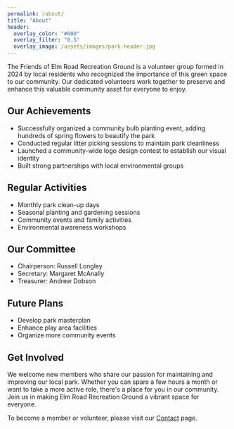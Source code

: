 ```yaml
---
permalink: /about/
title: "About"
header:
  overlay_color: "#000"
  overlay_filter: "0.5"
  overlay_image: /assets/images/park-header.jpg
---
```


The Friends of Elm Road Recreation Ground is a volunteer group formed in 2024 by local residents who recognized the importance of this green space to our community. Our dedicated volunteers work together to preserve and enhance this valuable community asset for everyone to enjoy.

## Our Achievements
- Successfully organized a community bulb planting event, adding hundreds of spring flowers to beautify the park
- Conducted regular litter picking sessions to maintain park cleanliness
- Launched a community-wide logo design contest to establish our visual identity
- Built strong partnerships with local environmental groups

## Regular Activities
- Monthly park clean-up days
- Seasonal planting and gardening sessions
- Community events and family activities
- Environmental awareness workshops

## Our Committee
- Chairperson: Russell Longley
- Secretary: Margaret McAnally
- Treasurer: Andrew Dobson

## Future Plans
- Develop park masterplan
- Enhance play area facilities
- Organize more community events

## Get Involved
We welcome new members who share our passion for maintaining and improving our local park. Whether you can spare a few hours a month or want to take a more active role, there's a place for you in our community. Join us in making Elm Road Recreation Ground a vibrant space for everyone.

To become a member or volunteer, please visit our [Contact](/contact/) page.
